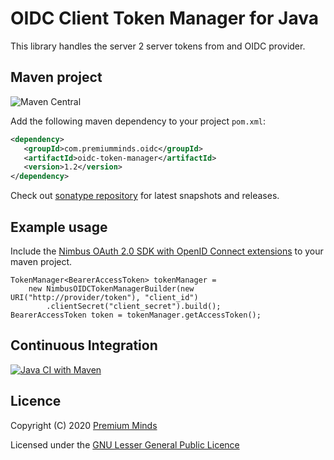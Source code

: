 # OIDC Client Token Manager for Java

This library handles the server 2 server tokens from and OIDC provider.

## Maven project
![Maven Central](https://img.shields.io/maven-central/v/com.premiumminds.oidc/oidc-token-manager)

Add the following maven dependency to your project `pom.xml`:

```xml
<dependency>
   <groupId>com.premiumminds.oidc</groupId>
   <artifactId>oidc-token-manager</artifactId>
   <version>1.2</version>
</dependency>
```
Check out [sonatype repository](https://oss.sonatype.org/index.html#nexus-search;quick~oidc-token-manager) for latest snapshots and releases.

## Example usage

Include the [Nimbus OAuth 2.0 SDK with OpenID Connect extensions](https://search.maven.org/search?q=a:oauth2-oidc-sdk) to your maven project.

    TokenManager<BearerAccessToken> tokenManager = 
        new NimbusOIDCTokenManagerBuilder(new URI("http://provider/token"), "client_id")
            .clientSecret("client_secret").build();
    BearerAccessToken token = tokenManager.getAccessToken();

## Continuous Integration

[![Java CI with Maven](https://github.com/premium-minds/oidc-token-manager-java/actions/workflows/maven.yml/badge.svg)](https://github.com/premium-minds/oidc-token-manager-java/actions/workflows/maven.yml)

## Licence

Copyright (C) 2020 [Premium Minds](https://www.premium-minds.com/)

Licensed under the [GNU Lesser General Public Licence](https://www.gnu.org/licenses/lgpl.html)
